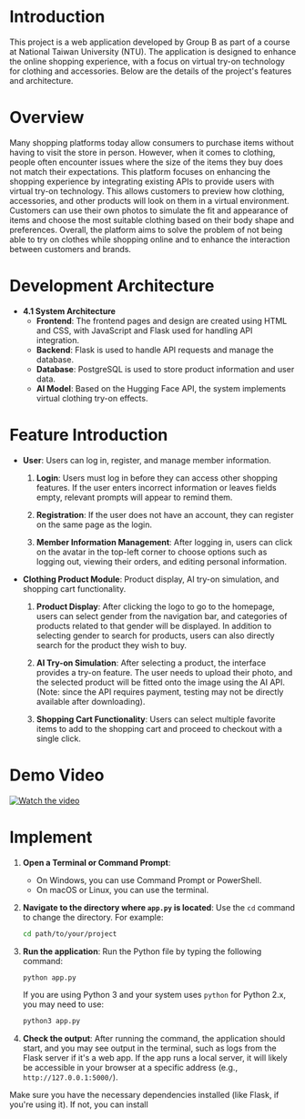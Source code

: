 # Introduction
This project is a web application developed by Group B as part of a course at National Taiwan University (NTU). The application is designed to enhance the online shopping experience, with a focus on virtual try-on technology for clothing and accessories. Below are the details of the project's features and architecture.



# Overview
Many shopping platforms today allow consumers to purchase items without having to visit the store in person. However, when it comes to clothing, people often encounter issues where the size of the items they buy does not match their expectations. This platform focuses on enhancing the shopping experience by integrating existing APIs to provide users with virtual try-on technology. This allows customers to preview how clothing, accessories, and other products will look on them in a virtual environment. Customers can use their own photos to simulate the fit and appearance of items and choose the most suitable clothing based on their body shape and preferences. Overall, the platform aims to solve the problem of not being able to try on clothes while shopping online and to enhance the interaction between customers and brands.

# Development Architecture
- **4.1 System Architecture**
  - **Frontend**: The frontend pages and design are created using HTML and CSS, with JavaScript and Flask used for handling API integration.
  - **Backend**: Flask is used to handle API requests and manage the database.
  - **Database**: PostgreSQL is used to store product information and user data.
  - **AI Model**: Based on the Hugging Face API, the system implements virtual clothing try-on effects.
# Feature Introduction

- **User**: Users can log in, register, and manage member information.
  1. **Login**: Users must log in before they can access other shopping features. If the user enters incorrect information or leaves fields empty, relevant prompts will appear to remind them.
  
  2. **Registration**: If the user does not have an account, they can register on the same page as the login.
  
  3. **Member Information Management**: After logging in, users can click on the avatar in the top-left corner to choose options such as logging out, viewing their orders, and editing personal information.

- **Clothing Product Module**: Product display, AI try-on simulation, and shopping cart functionality.
  1. **Product Display**: After clicking the logo to go to the homepage, users can select gender from the navigation bar, and categories of products related to that gender will be displayed. In addition to selecting gender to search for products, users can also directly search for the product they wish to buy.
  
  2. **AI Try-on Simulation**: After selecting a product, the interface provides a try-on feature. The user needs to upload their photo, and the selected product will be fitted onto the image using the AI API. (Note: since the API requires payment, testing may not be directly available after downloading).
  
  3. **Shopping Cart Functionality**: Users can select multiple favorite items to add to the shopping cart and proceed to checkout with a single click.
# Demo Video

[![Watch the video](https://img.youtube.com/vi/_cj7Jg1OYgw/1.jpg)](https://www.youtube.com/watch?v=_cj7Jg1OYgw)


# Implement
1. **Open a Terminal or Command Prompt**:
   - On Windows, you can use Command Prompt or PowerShell.
   - On macOS or Linux, you can use the terminal.

2. **Navigate to the directory where `app.py` is located**:
   Use the `cd` command to change the directory. For example:
   ```bash
   cd path/to/your/project
   ```

3. **Run the application**:
   Run the Python file by typing the following command:
   ```bash
   python app.py
   ```
   If you are using Python 3 and your system uses `python` for Python 2.x, you may need to use:
   ```bash
   python3 app.py
   ```

4. **Check the output**:
   After running the command, the application should start, and you may see output in the terminal, such as logs from the Flask server if it's a web app. If the app runs a local server, it will likely be accessible in your browser at a specific address (e.g., `http://127.0.0.1:5000/`).

Make sure you have the necessary dependencies installed (like Flask, if you're using it). If not, you can install



